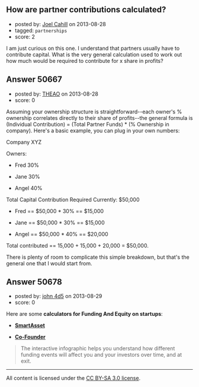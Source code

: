 ## How are partner contributions calculated?

- posted by: [Joel Cahill](https://stackexchange.com/users/-1/27632-joel-cahill) on 2013-08-28
- tagged: `partnerships`
- score: 2

I am just curious on this one. I understand that partners usually have to contribute capital. What is the very general calculation used to work out how much would be required to contribute for x share in profits?


## Answer 50667

- posted by: [THEAO](https://stackexchange.com/users/-1/27506-theao) on 2013-08-28
- score: 0

Assuming your ownership structure is straightforward--each owner's % ownership correlates directly to their share of profits--the general formula is (Individual Contribution) = (Total Partner Funds) * (% Ownership in company). Here's a basic example, you can plug in your own numbers: 

Company XYZ

Owners:

- Fred    30%

- Jane    30%

- Angel   40%

Total Capital Contribution Required Currently:  $50,000

- Fred == $50,000 * 30% == $15,000

- Jane == $50,000 * 30% == $15,000

- Angel == $50,000 * 40% == $20,000

Total contributed == 15,000 + 15,000 + 20,000 = $50,000.

There is plenty of room to complicate this simple breakdown, but that's the general one that I would start from. 




## Answer 50678

- posted by: [john 4d5](https://stackexchange.com/users/-1/21439-john-4d5) on 2013-08-29
- score: 0

<p>Here are some <strong>calculators for Funding And Equity on startups</strong>:</p>

<ul>
<li><p><strong><a href="https://www.smartasset.com/infographic/startup" rel="nofollow">SmartAsset</a></strong></p></li>
<li><p><strong><a href="http://foundrs.com/" rel="nofollow">Co-Founder</a></strong></p></li>
</ul>

<blockquote>
  <p>The interactive infographic helps you understand
  how different funding events will affect you and your investors over
  time, and at exit.</p>
</blockquote>




---

All content is licensed under the [CC BY-SA 3.0 license](https://creativecommons.org/licenses/by-sa/3.0/).
